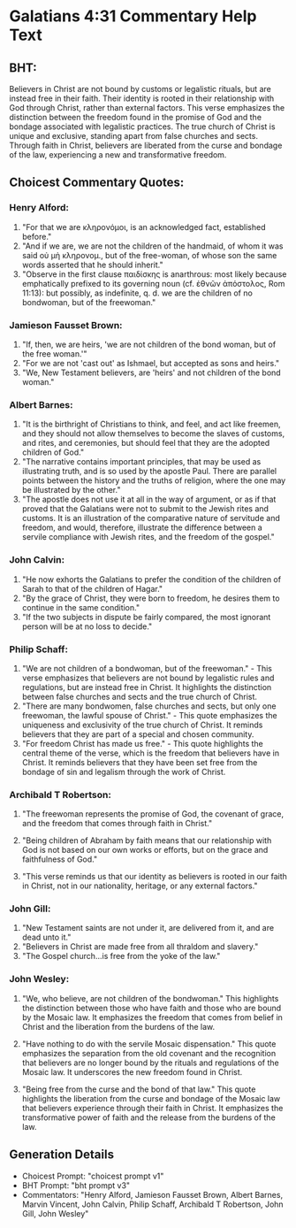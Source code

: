 # Galatians 4:31 Commentary Help Text

## BHT:
Believers in Christ are not bound by customs or legalistic rituals, but are instead free in their faith. Their identity is rooted in their relationship with God through Christ, rather than external factors. This verse emphasizes the distinction between the freedom found in the promise of God and the bondage associated with legalistic practices. The true church of Christ is unique and exclusive, standing apart from false churches and sects. Through faith in Christ, believers are liberated from the curse and bondage of the law, experiencing a new and transformative freedom.

## Choicest Commentary Quotes:
### Henry Alford:
1. "For that we are κληρονόμοι, is an acknowledged fact, established before." 
2. "And if we are, we are not the children of the handmaid, of whom it was said οὐ μὴ κληρονομ., but of the free-woman, of whose son the same words asserted that he should inherit." 
3. "Observe in the first clause παιδίσκης is anarthrous: most likely because emphatically prefixed to its governing noun (cf. ἐθνῶν ἀπόστολος, Rom 11:13): but possibly, as indefinite, q. d. we are the children of no bondwoman, but of the freewoman."

### Jamieson Fausset Brown:
1. "If, then, we are heirs, 'we are not children of the bond woman, but of the free woman.'"
2. "For we are not 'cast out' as Ishmael, but accepted as sons and heirs."
3. "We, New Testament believers, are 'heirs' and not children of the bond woman."

### Albert Barnes:
1. "It is the birthright of Christians to think, and feel, and act like freemen, and they should not allow themselves to become the slaves of customs, and rites, and ceremonies, but should feel that they are the adopted children of God."
2. "The narrative contains important principles, that may be used as illustrating truth, and is so used by the apostle Paul. There are parallel points between the history and the truths of religion, where the one may be illustrated by the other."
3. "The apostle does not use it at all in the way of argument, or as if that proved that the Galatians were not to submit to the Jewish rites and customs. It is an illustration of the comparative nature of servitude and freedom, and would, therefore, illustrate the difference between a servile compliance with Jewish rites, and the freedom of the gospel."

### John Calvin:
1. "He now exhorts the Galatians to prefer the condition of the children of Sarah to that of the children of Hagar." 
2. "By the grace of Christ, they were born to freedom, he desires them to continue in the same condition." 
3. "If the two subjects in dispute be fairly compared, the most ignorant person will be at no loss to decide."

### Philip Schaff:
1. "We are not children of a bondwoman, but of the freewoman." - This verse emphasizes that believers are not bound by legalistic rules and regulations, but are instead free in Christ. It highlights the distinction between false churches and sects and the true church of Christ.
2. "There are many bondwomen, false churches and sects, but only one freewoman, the lawful spouse of Christ." - This quote emphasizes the uniqueness and exclusivity of the true church of Christ. It reminds believers that they are part of a special and chosen community.
3. "For freedom Christ has made us free." - This quote highlights the central theme of the verse, which is the freedom that believers have in Christ. It reminds believers that they have been set free from the bondage of sin and legalism through the work of Christ.

### Archibald T Robertson:
1. "The freewoman represents the promise of God, the covenant of grace, and the freedom that comes through faith in Christ." 

2. "Being children of Abraham by faith means that our relationship with God is not based on our own works or efforts, but on the grace and faithfulness of God." 

3. "This verse reminds us that our identity as believers is rooted in our faith in Christ, not in our nationality, heritage, or any external factors."

### John Gill:
1. "New Testament saints are not under it, are delivered from it, and are dead unto it."
2. "Believers in Christ are made free from all thraldom and slavery."
3. "The Gospel church...is free from the yoke of the law."

### John Wesley:
1. "We, who believe, are not children of the bondwoman." This highlights the distinction between those who have faith and those who are bound by the Mosaic law. It emphasizes the freedom that comes from belief in Christ and the liberation from the burdens of the law.

2. "Have nothing to do with the servile Mosaic dispensation." This quote emphasizes the separation from the old covenant and the recognition that believers are no longer bound by the rituals and regulations of the Mosaic law. It underscores the new freedom found in Christ.

3. "Being free from the curse and the bond of that law." This quote highlights the liberation from the curse and bondage of the Mosaic law that believers experience through their faith in Christ. It emphasizes the transformative power of faith and the release from the burdens of the law.


## Generation Details
- Choicest Prompt: "choicest prompt v1"
- BHT Prompt: "bht prompt v3"
- Commentators: "Henry Alford, Jamieson Fausset Brown, Albert Barnes, Marvin Vincent, John Calvin, Philip Schaff, Archibald T Robertson, John Gill, John Wesley"
